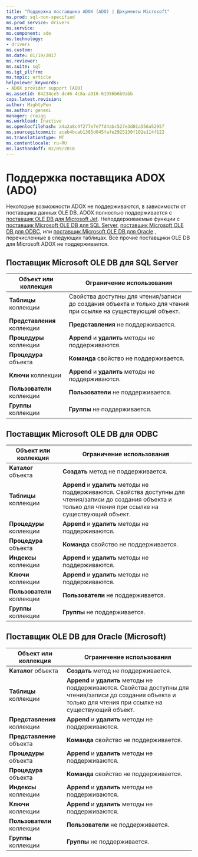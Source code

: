 ```yaml
---
title: "Поддержка поставщика ADOX (ADO) | Документы Microsoft"
ms.prod: sql-non-specified
ms.prod_service: drivers
ms.service: 
ms.component: ado
ms.technology:
- drivers
ms.custom: 
ms.date: 01/19/2017
ms.reviewer: 
ms.suite: sql
ms.tgt_pltfrm: 
ms.topic: article
helpviewer_keywords:
- ADOX provider support [ADO]
ms.assetid: 64234ce5-dc46-4c8a-a316-61956b6b9abb
caps.latest.revision: 
author: MightyPen
ms.author: genemi
manager: craigg
ms.workload: Inactive
ms.openlocfilehash: a4a2a8c4f277e7e7fd4abc527e3d01a556a5295f
ms.sourcegitcommit: acab4bcab1385d645fafe2925130f102e114f122
ms.translationtype: MT
ms.contentlocale: ru-RU
ms.lasthandoff: 02/09/2018
---
```

# <a name="provider-support-for-adox-ado"></a>Поддержка поставщика ADOX (ADO)
Некоторые возможности ADOX не поддерживаются, в зависимости от поставщика данных OLE DB. ADOX полностью поддерживается с [поставщик OLE DB для Microsoft Jet](../../../ado/guide/appendixes/microsoft-ole-db-provider-for-microsoft-jet.md). Неподдерживаемые функции с [поставщик Microsoft OLE DB для SQL Server](../../../ado/guide/appendixes/microsoft-ole-db-provider-for-sql-server.md), [поставщик Microsoft OLE DB для ODBC](../../../ado/guide/appendixes/microsoft-ole-db-provider-for-odbc.md), или [поставщик Microsoft OLE DB для Oracle](../../../ado/guide/appendixes/microsoft-ole-db-provider-for-oracle.md) , перечисленные в следующих таблицах. Все прочие поставщики OLE DB для Microsoft ADOX не поддерживается.  
  
## <a name="microsoft-ole-db-provider-for-sql-server"></a>Поставщик Microsoft OLE DB для SQL Server  
  
|Объект или коллекция|Ограничение использования|  
|--------------------------|-----------------------|  
|**Таблицы** коллекции|Свойства доступны для чтения/записи до создания объекта и только для чтения при ссылке на существующий объект.|  
|**Представления** коллекции|**Представления** не поддерживается.|  
|**Процедуры** коллекции|**Append** и **удалить** методы не поддерживаются.|  
|**Процедура** объекта|**Команда** свойство не поддерживается.|  
|**Ключи** коллекции|**Append** и **удалить** методы не поддерживаются.|  
|**Пользователи** коллекции|**Пользователи** не поддерживается.|  
|**Группы** коллекции|**Группы** не поддерживается.|  
  
## <a name="microsoft-ole-db-provider-for-odbc"></a>Поставщик Microsoft OLE DB для ODBC  
  
|Объект или коллекция|Ограничение использования|  
|--------------------------|-----------------------|  
|**Каталог** объекта|**Создать** метод не поддерживается.|  
|**Таблицы** коллекции|**Append** и **удалить** методы не поддерживаются. Свойства доступны для чтения/записи до создания объекта и только для чтения при ссылке на существующий объект.|  
|**Процедуры** коллекции|**Append** и **удалить** методы не поддерживаются.|  
|**Процедура** объекта|**Команда** свойство не поддерживается.|  
|**Индексы** коллекции|**Append** и **удалить** методы не поддерживаются.|  
|**Ключи** коллекции|**Append** и **удалить** методы не поддерживаются.|  
|**Пользователи** коллекции|**Пользователи** не поддерживается.|  
|**Группы** коллекции|**Группы** не поддерживается.|  
  
## <a name="microsoft-ole-db-provider-for-oracle"></a>Поставщик OLE DB для Oracle (Microsoft)  
  
|Объект или коллекция|Ограничение использования|  
|--------------------------|-----------------------|  
|**Каталог** объекта|**Создать** метод не поддерживается.|  
|**Таблицы** коллекции|**Append** и **удалить** методы не поддерживаются. Свойства доступны для чтения/записи до создания объекта и только для чтения при ссылке на существующий объект.|  
|**Представления** коллекции|**Append** и **удалить** методы не поддерживаются.|  
|**Представление** объекта|**Команда** свойство не поддерживается.|  
|**Процедуры** объекта|**Append** и **удалить** методы не поддерживаются.|  
|**Процедура** объекта|**Команда** свойство не поддерживается.|  
|**Индексы** коллекции|**Append** и **удалить** методы не поддерживаются.|  
|**Ключи** коллекции|**Append** и **удалить** методы не поддерживаются.|  
|**Пользователи** коллекции|**Пользователи** не поддерживается.|  
|**Группы** коллекции|**Группы** не поддерживается.|
